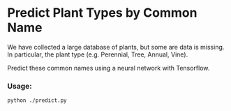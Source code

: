 # Predict Plant Types by Common Name

We have collected a large database of plants, but some are data is missing. In particular, the plant type (e.g. Perennial, Tree, Annual, Vine).

Predict these common names using a neural network with Tensorflow.

### Usage:

```
python ./predict.py
```
